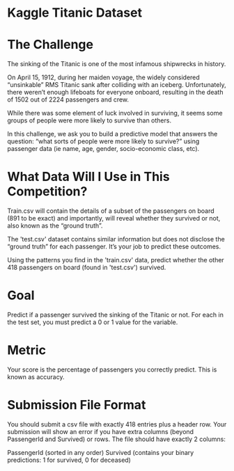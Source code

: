 # Kaggle Titanic Dataset

# The Challenge
The sinking of the Titanic is one of the most infamous shipwrecks in history.

On April 15, 1912, during her maiden voyage, the widely considered “unsinkable” RMS Titanic sank after colliding with an iceberg. Unfortunately, there weren’t enough lifeboats for everyone onboard, resulting in the death of 1502 out of 2224 passengers and crew.

While there was some element of luck involved in surviving, it seems some groups of people were more likely to survive than others.

In this challenge, we ask you to build a predictive model that answers the question: “what sorts of people were more likely to survive?” using passenger data (ie name, age, gender, socio-economic class, etc).

# What Data Will I Use in This Competition?
Train.csv will contain the details of a subset of the passengers on board (891 to be exact) and importantly, will reveal whether they survived or not, also known as the “ground truth”.

The 'test.csv' dataset contains similar information but does not disclose the “ground truth” for each passenger. It’s your job to predict these outcomes.

Using the patterns you find in the 'train.csv' data, predict whether the other 418 passengers on board (found in 'test.csv') survived.

# Goal
Predict if a passenger survived the sinking of the Titanic or not.
For each in the test set, you must predict a 0 or 1 value for the variable.

# Metric
Your score is the percentage of passengers you correctly predict. This is known as accuracy.

# Submission File Format
You should submit a csv file with exactly 418 entries plus a header row. Your submission will show an error if you have extra columns (beyond PassengerId and Survived) or rows.
The file should have exactly 2 columns:

PassengerId (sorted in any order)
Survived (contains your binary predictions: 1 for survived, 0 for deceased)
